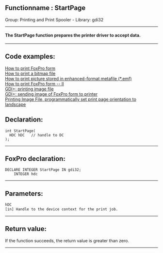 <link rel="stylesheet" type="text/css" href="../../css/win32api.css">  
<link rel="stylesheet" href="https://cdnjs.cloudflare.com/ajax/libs/font-awesome/4.7.0/css/font-awesome.min.css">

## Functionname : StartPage
Group: Printing and Print Spooler - Library: gdi32    
***  


#### The StartPage function prepares the printer driver to accept data.
***  


## Code examples:
[How to print FoxPro form](../../samples/sample_158.md)  
[How to print a bitmap file](../../samples/sample_211.md)  
[How to print picture stored in enhanced-format metafile (*.emf)](../../samples/sample_405.md)  
[How to print FoxPro form -- II](../../samples/sample_406.md)  
[GDI+: printing image file](../../samples/sample_452.md)  
[GDI+: sending image of FoxPro form to printer](../../samples/sample_455.md)  
[Printing Image File, programmatically set print page orientation to landscape](../../samples/sample_555.md)  

## Declaration:
```foxpro  
int StartPage(
  HDC hDC   // handle to DC
);  
```  
***  


## FoxPro declaration:
```foxpro  
DECLARE INTEGER StartPage IN gdi32;
	INTEGER hdc  
```  
***  


## Parameters:
```txt  
hDC
[in] Handle to the device context for the print job.  
```  
***  


## Return value:
If the function succeeds, the return value is greater than zero.  
***  

